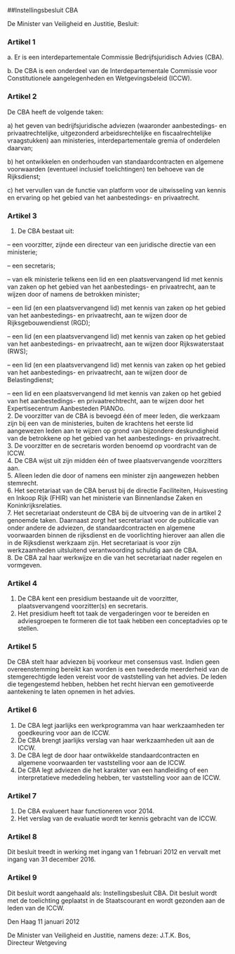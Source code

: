 <meta http-equiv='Content-Type' content='text/html; charset=utf-8' />

##Instellingsbesluit CBA

De Minister van Veiligheid en Justitie,  Besluit:    

### Artikel  1  

a. Er is een interdepartementale Commissie Bedrijfsjuridisch Advies (CBA).  

b. De CBA is een onderdeel van de Interdepartementale Commissie voor Constitutionele aangelegenheden en Wetgevingsbeleid (ICCW).   

### Artikel  2  

De CBA heeft de volgende taken: 

a) het geven van bedrijfsjuridische adviezen (waaronder aanbestedings- en privaatrechtelijke, uitgezonderd arbeidsrechtelijke en fiscaalrechtelijke vraagstukken) aan ministeries, interdepartementale gremia of onderdelen daarvan;  

b) het ontwikkelen en onderhouden van standaardcontracten en algemene voorwaarden (eventueel inclusief toelichtingen) ten behoeve van de Rijksdienst;  

c) het vervullen van de functie van platform voor de uitwisseling van kennis en ervaring op het gebied van het aanbestedings- en privaatrecht.   

### Artikel  3  

1.  De CBA bestaat uit: 

– een voorzitter, zijnde een directeur van een juridische directie van een ministerie;  

– een secretaris;  

– van elk ministerie telkens een lid en een plaatsvervangend lid met kennis van zaken op het gebied van het aanbestedings- en privaatrecht, aan te wijzen door of namens de betrokken minister;  

– een lid (en een plaatsvervangend lid) met kennis van zaken op het gebied van het aanbestedings- en privaatrecht, aan te wijzen door de Rijksgebouwendienst (RGD);  

– een lid (en een plaatsvervangend lid) met kennis van zaken op het gebied van het aanbestedings- en privaatrecht, aan te wijzen door Rijkswaterstaat (RWS);  

– een lid (en een plaatsvervangend lid) met kennis van zaken op het gebied van het aanbestedings- en privaatrecht, aan te wijzen door de Belastingdienst;  

– een lid en een plaatsvervangend lid met kennis van zaken op het gebied van het aanbestedings- en privaatrechtrecht, aan te wijzen door het Expertisecentrum Aanbesteden PIANOo.     
2.  De voorzitter van de CBA is bevoegd één of meer leden, die werkzaam zijn bij een van de ministeries, buiten de krachtens het eerste lid aangewezen leden aan te wijzen op grond van bijzondere deskundigheid van de betrokkene op het gebied van het aanbestedings- en privaatrecht.   
3.  De voorzitter en de secretaris worden benoemd op voordracht van de ICCW.   
4.  De CBA wijst uit zijn midden één of twee plaatsvervangende voorzitters aan.   
5.  Alleen leden die door of namens een minister zijn aangewezen hebben stemrecht.   
6.  Het secretariaat van de CBA berust bij de directie Faciliteiten, Huisvesting en Inkoop Rijk (FHIR) van het ministerie van Binnenlandse Zaken en Koninkrijksrelaties.   
7.  Het secretariaat ondersteunt de CBA bij de uitvoering van de in artikel 2 genoemde taken. Daarnaast zorgt het secretariaat voor de publicatie van onder andere de adviezen, de standaardcontracten en algemene voorwaarden binnen de rijksdienst en de voorlichting hierover aan allen die in de Rijksdienst werkzaam zijn. Het secretariaat is voor zijn werkzaamheden uitsluitend verantwoording schuldig aan de CBA.   
8.  De CBA zal haar werkwijze en die van het secretariaat nader regelen en vormgeven.  

### Artikel  4  

1.  De CBA kent een presidium bestaande uit de voorzitter, plaatsvervangend voorzitter(s) en secretaris.   
2.  Het presidium heeft tot taak de vergaderingen voor te bereiden en adviesgroepen te formeren die tot taak hebben een conceptadvies op te stellen.  

### Artikel  5  

De CBA stelt haar adviezen bij voorkeur met consensus vast. Indien geen overeenstemming bereikt kan worden is een tweederde meerderheid van de stemgerechtigde leden vereist voor de vaststelling van het advies. De leden die tegengestemd hebben, hebben het recht hiervan een gemotiveerde aantekening te laten opnemen in het advies. 

### Artikel  6  

1.  De CBA legt jaarlijks een werkprogramma van haar werkzaamheden ter goedkeuring voor aan de ICCW.   
2.  De CBA brengt jaarlijks verslag van haar werkzaamheden uit aan de ICCW.   
3.  De CBA legt de door haar ontwikkelde standaardcontracten en algemene voorwaarden ter vaststelling voor aan de ICCW.   
4.  De CBA legt adviezen die het karakter van een handleiding of een interpretatieve mededeling hebben, ter vaststelling voor aan de ICCW.  

### Artikel  7  

1.  De CBA evalueert haar functioneren voor 2014.   
2.  Het verslag van de evaluatie wordt ter kennis gebracht van de ICCW.  

### Artikel  8  

Dit besluit treedt in werking met ingang van 1 februari 2012 en vervalt met ingang van 31 december 2016. 

### Artikel  9  

Dit besluit wordt aangehaald als: Instellingsbesluit CBA. 
Dit besluit wordt met de toelichting geplaatst in de Staatscourant en wordt gezonden aan de leden van de ICCW.   

Den Haag 
11 januari 2012   

De 
Minister van Veiligheid en Justitie, namens deze: 
J.T.K. Bos,  
Directeur Wetgeving    
